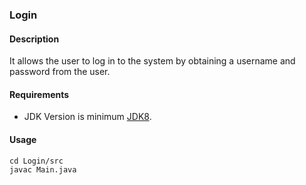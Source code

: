 ### Login
#### Description
It allows the user to log in to the system by obtaining a username and password from the user.
#### Requirements
- JDK Version is minimum [JDK8](https://www.oracle.com/tr/java/technologies/downloads/).

#### Usage
```
cd Login/src
javac Main.java
```